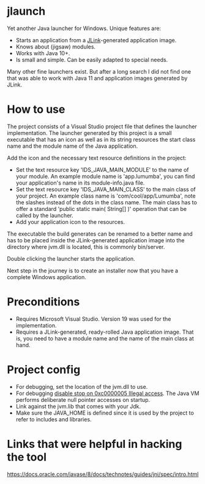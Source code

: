# jlaunch

Yet another Java launcher for Windows. Unique features are:
* Starts an application from a [JLink](https://docs.oracle.com/en/java/javase/11/tools/jlink.html)-generated application image.
* Knows about (jigsaw) modules.
* Works with Java 10+.
* Is small and simple. Can be easily adapted to special needs.

Many other fine launchers exist.  But after a long search I did not find one that was able to work with Java 11 and application images generated by JLink.

# How to use
The project consists of a Visual Studio project file that defines the launcher implementation.  The launcher generated by this project is a small executable that has an icon as well as in its string resources the start class name and the module name of the Java application.

Add the icon and the necessary text resource definitions in the project:

* Set the text resource key 'IDS_JAVA_MAIN_MODULE' to the name of your module.  An example module name is 'app.lumumba', you can find your application's name in its module-info.java file.
* Set the text resource key 'IDS_JAVA_MAIN_CLASS' to the main class of your project.  An example class name is 'com/cool/app/Lumumba', note the slashes instead of the dots in the class name.  The main class has to offer a standard 'public static main( String[] )' operation that can be called by the launcher.
* Add your application icon to the resources.

The executable the build generates can be renamed to a better name and has to be placed inside the JLink-generated application image into the directory where jvm.dll is located, this is commonly bin/server.

Double clicking the launcher starts the application.

Next step in the journey is to create an installer now that you have a complete Windows application.

# Preconditions
* Requires Microsoft Visual Studio.  Version 19 was used for the implementation.
* Requires a JLink-generated, ready-rolled Java application image.  That is, you need to have a module name and the name of the main class at hand.

# Project config
* For debugging, set the location of the jvm.dll to use.
* For debugging [disable stop on 0xc0000005 Illegal access](https://stackoverflow.com/questions/36250235/exception-0xc0000005-from-jni-createjavavm-jvm-dll).  The Java VM performs deliberate null pointer accesses on startup.
* Link against the jvm.lib that comes with your Jdk.
* Make sure the JAVA_HOME is defined since it is used by the project to refer to includes and libraries.

# Links that were helpful in hacking the tool
https://docs.oracle.com/javase/8/docs/technotes/guides/jni/spec/intro.html
